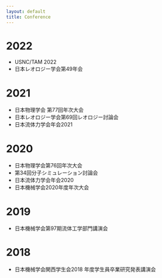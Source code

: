 ```yaml
---
layout: default
title: Conference
---
```

# 2022
- USNC/TAM 2022
- 日本レオロジー学会第49年会

# 2021
- 日本物理学会 第77回年次大会
- 日本レオロジー学会第69回レオロジー討論会
- 日本流体力学会年会2021

# 2020
- 日本物理学会第76回年次大会
- 第34回分子シミュレーション討論会
- 日本流体力学会年会2020
- 日本機械学会2020年度年次大会

# 2019
- 日本機械学会第97期流体工学部門講演会

# 2018
- 日本機械学会関西学生会2018 年度学生員卒業研究発表講演会
